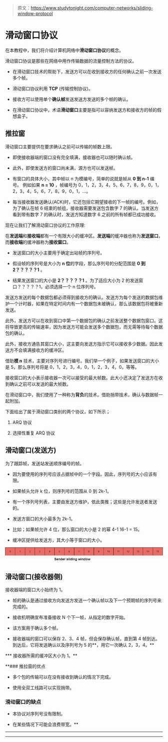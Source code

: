 > 原文：<https://www.studytonight.com/computer-networks/sliding-window-protocol>

# 滑动窗口协议

在本教程中，我们将介绍计算机网络中**滑动窗口协议**的概念。

滑动窗口协议是那些在网络中用作传输数据的流量控制方法的协议。

*   在滑动窗口技术的帮助下，发送方可以在收到接收方的任何确认之前一次发送多个帧。

*   滑动窗口协议利用 **TCP** (传输控制协议)。

*   接收方可以使用单个**确认帧**发送发送方发送的多个帧的确认。

*   在滑动窗口协议中，术语**滑动窗口**主要是指可以容纳发送方和接收方的帧的假想盒子。

## 推拉窗

滑动窗口主要提供在要求确认之前可以传输的帧数上限。

*   即使接收器端的窗口没有完全填满，接收器也可以随时确认帧。

*   此外，即使发送方的窗口尚未满，源方也可以发送帧。

*   有窗口的具体大小，其中帧以 n 为模编号，简单的说就是帧从 **0 到 n-1** 编号。
    例如如果 **n = 10** ，帧编号为 0，1，2，3，4，5，6，7，8，9，0，1，2，3，4，5，6，7，8，9，0，1，…。

*   每当接收器发送确认(ACK)时，它还包括它期望接收的下一帧的编号。例如，为了确认在帧 6 结束的帧组，接收器需要发送包含数字 7 的确认。当发送方看到带有数字 7 的确认时，发送方知道数字 6 之前的所有帧都已成功接收。

现在让我们了解滑动窗口协议的工作原理:

在**发送端**和**接收端**都有一个有限大小的缓冲区。**发送端**的缓冲器也称为**发送窗口**，而**接收端**的缓冲器称为**接收窗口**。

*   发送窗口的大小主要用于确定出站帧的序列号。

*   假设帧的序列号是大小为 **n 位**的字段，那么序列号的分配范围是 **0 到 2？？？？？1** 。

*   结果发送窗口的大小是 **2？？？？？1** 。为了适应大小为 2 的发送窗口？？？？？1，必须选择一个 n 位序列号。

发送方发送的每个数据包都必须得到接收方的确认。发送方为每个发送的数据包维护一个计时器，如果在特定时间内有一个数据包未被确认，那么该数据包将被重新发送。

此外，发送方可以在收到窗口中第一个数据包的确认之前发送整个数据包窗口。这将导致更高的传输速率，因为发送方可能会发送多个数据包，而无需等待每个数据包的确认。

此外，接收方通告其窗口大小，这主要向发送方指示它可以接收多少数据。因此发送方不会填满接收方的缓冲区。

借助**模 n** 技术，主要对序列号进行编号。我们举一个例子，如果发送窗口的大小是 5，那么序列号将是 0，1，2，3，4，0，1，2，3，4，0，等等。

接收窗口的大小表示接收器一次可以接受的最大帧数。此大小还决定了发送方在收到确认之前可以发送的最大帧数。

在滑动窗口中，我们使用了一种称为**背负**的技术。借助捎带技术，确认与数据帧一起附加。

下面给出了属于滑动窗口类别的两个协议，如下所示；

1.  ARQ 协议

2.  选择性重复 ARQ 协议

## 滑动窗口(发送方)

为了跟踪帧，发送站发送顺序编号的帧。

*   因为要使用的序列号应该占据帧中的一个字段。因此，序列号的大小应该有限。

*   如果帧头允许 k 位，则序列号的范围从 0 到 2k-1。

*   有一个序列号列表，主要由发送方维护，依此类推；这些是允许发送者发送的。

*   发送方窗口的大小最多为 2k-1。

*   比如；如果帧允许 4 位，那么窗口的大小是 2 的幂 4-1
    16-1 = 15。

*   缓冲区提供给发送方，其大小等于窗口的大小。

![](img/8ddd0d471348420e640e961bdfc9f9d7.png)

## 滑动窗口(接收器侧)

接收器端的窗口大小始终为 1。

*   帧的确认是通过接收方向发送方发送一个确认帧以及下一个预期帧的序列号来完成的。

*   接收机明确宣布准备接收 N 个下一帧，从指定的数字开始。

*   该方案用于确认多个帧。

*   接收器端的窗口可以保存 2、3、4 帧，但会保存确认帧，直到第 4 帧到达。到达后，它将发送确认以及序列号为 5 的**，用它一次确认 2，3，4。**

***   接收器所需的缓冲区大小为 1。** 

 **### 推拉窗的优点

*   多个包的传输可以在没有接收到确认的情况下完成。

*   使用全双工线路可以实现捎带。

### 滑动窗口的缺点

*   本协议对序列号没有限制。

*   在某些情况下可能会浪费带宽。** 

* * *

* * *